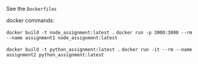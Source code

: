 See the `Dockerfiles`

docker commands:

`docker build -t node_assignment:latest .`
`docker run -p 3000:3000 --rm --name assignment1 node_assignment:latest`

`docker build -t python_assignment:latest .`
`docker run -it --rm --name assignment2 python_assignment:latest`
